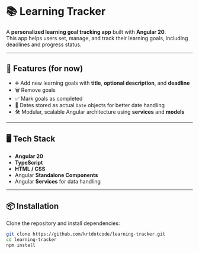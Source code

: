 # 📚 Learning Tracker

A **personalized learning goal tracking app** built with **Angular 20**.  
This app helps users set, manage, and track their learning goals, including deadlines and progress status.

---

## 🚀 Features (for now)

- ➕ Add new learning goals with **title**, **optional description**, and **deadline**
- 🗑 Remove goals
- ✅ Mark goals as completed
- 📅 Dates stored as actual `Date` objects for better date handling
- 🛠 Modular, scalable Angular architecture using **services** and **models**

---

## 🖥️ Tech Stack

- **Angular 20**
- **TypeScript**
- **HTML / CSS**
- Angular **Standalone Components**
- Angular **Services** for data handling

---

## 📦 Installation

Clone the repository and install dependencies:

```bash
git clone https://github.com/krtdotcode/learning-tracker.git
cd learning-tracker
npm install
